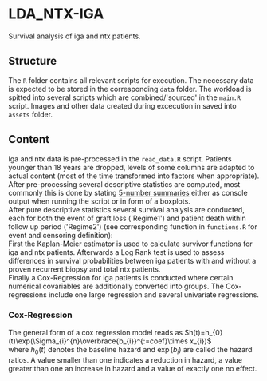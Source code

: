 # LDA_NTX-IGA
Survival analysis of iga and ntx patients.

## Structure
The `R` folder contains all relevant scripts for execution.
The necessary data is expected to be stored in the corresponding `data` folder.
The workload is spitted into several scripts which are combined/'sourced' in the `main.R` script.
Images and other data created during excecution in saved into `assets` folder.

## Content
Iga and ntx data is pre-processed in the `read_data.R` script. Patients younger than 18 years are dropped, levels of some columns are adapted to actual content (most of the time transformed into factors when appropriate).<br>
After pre-processing several descriptive statistics are computed, most commonly this is done by stating [5-number summaries](https://en.wikipedia.org/wiki/Five-number_summary) either as console output when running the script or in form of a boxplots.<br>
After pure descriptive statistics several survival analysis are conducted, each for both the event of graft loss ('Regime1') and patient death within follow up period ('Regime2') (see corresponding function in `functions.R` for event and censoring definition):<br>
First the Kaplan-Meier estimator is used to calculate survivor functions for iga and ntx patients. Afterwards a Log Rank test is used to assess differences in survival probabilities between iga patients with and without a proven recurrent biopsy and total ntx patients. <br>
Finally a Cox-Regression for iga patients is conducted where certain numerical covariables are additionally converted into groups. The Cox-regressions include one large regression and several univariate regressions. 


### Cox-Regression
The general form of a cox regression model reads as $h(t)=h_{0}(t)\exp(\Sigma_{i}^{n}\overbrace{b_{i}}^{:=coef}\times x_{i})$ <br>
where $h_{0}(t)$ denotes the baseline hazard and $\exp(b_{i})$ are called the hazard ratios. A value smaller than one indicates a reduction in hazard, a value greater than one an increase in hazard and a value of exactly one no effect.


